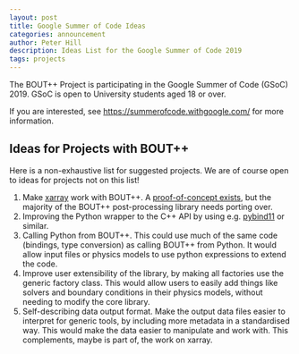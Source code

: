 ```yaml
---
layout: post
title: Google Summer of Code Ideas
categories: announcement
author: Peter Hill
description: Ideas List for the Google Summer of Code 2019
tags: projects
---
```


The BOUT++ Project is participating in the Google Summer of Code
(GSoC) 2019. GSoC is open to University students aged 18 or over.

If you are interested, see https://summerofcode.withgoogle.com/ for
more information.

## Ideas for Projects with BOUT++

Here is a non-exhaustive list for suggested projects. We are of course
open to ideas for projects not on this list!

1. Make [xarray](https://xarray.pydata.org/en/stable/) work with
   BOUT++. A [proof-of-concept
   exists](https://github.com/boutproject/xBOUT), but the majority of
   the BOUT++ post-processing library needs porting over.
2. Improving the Python wrapper to the C++ API by using
   e.g. [pybind11](https://github.com/pybind/pybind11) or similar.
3. Calling Python from BOUT++. This could use much of the same code
   (bindings, type conversion) as calling BOUT++ from Python. It would
   allow input files or physics models to use python expressions to
   extend the code.
4. Improve user extensibility of the library, by making all factories
   use the generic factory class. This would allow users to easily add
   things like solvers and boundary conditions in their physics
   models, without needing to modify the core library.
5. Self-describing data output format. Make the output data files
   easier to interpret for generic tools, by including more metadata
   in a standardised way. This would make the data easier to
   manipulate and work with. This complements, maybe is part of, the
   work on xarray.

